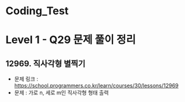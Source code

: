 # Coding_Test

# Level 1 - Q29 문제 풀이 정리

## 12969. 직사각형 별찍기
- 문제 링크 : https://school.programmers.co.kr/learn/courses/30/lessons/12969
- 문제 : 가로 n, 세로 m인 직사각형 형태 출력

